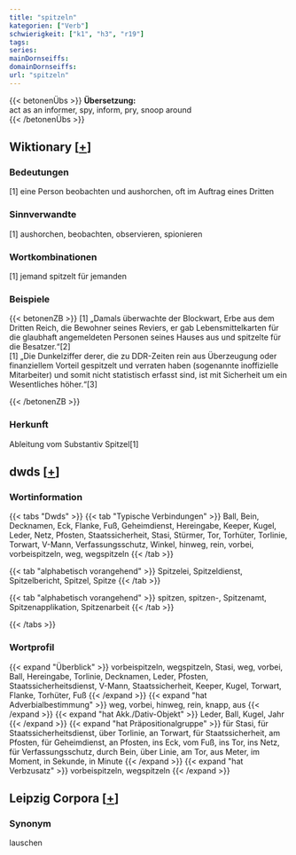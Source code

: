 ```yaml
---
title: "spitzeln"
kategorien: ["Verb"]
schwierigkeit: ["k1", "h3", "r19"]
tags:
series:
mainDornseiffs:
domainDornseiffs:
url: "spitzeln"
---
```


{{< betonenÜbs >}}
**Übersetzung:**  
act as an informer, spy, inform, pry, snoop around  
{{< /betonenÜbs >}}

## Wiktionary [[+](https://de.wiktionary.org/wiki/spitzeln)]

### Bedeutungen
[1] eine Person beobachten und aushorchen, oft im Auftrag eines Dritten  

### Sinnverwandte
[1] aushorchen, beobachten, observieren, spionieren  

### Wortkombinationen
[1] jemand spitzelt für jemanden  

### Beispiele
{{< betonenZB >}}
[1] „Damals überwachte der Blockwart, Erbe aus dem Dritten Reich, die Bewohner seines Reviers, er gab Lebensmittelkarten für die glaubhaft angemeldeten Personen seines Hauses aus und spitzelte für die Besatzer.“[2]  
[1] „Die Dunkelziffer derer, die zu DDR-Zeiten rein aus Überzeugung oder finanziellem Vorteil gespitzelt und verraten haben (sogenannte inoffizielle Mitarbeiter) und somit nicht statistisch erfasst sind, ist mit Sicherheit um ein Wesentliches höher.“[3]  

{{< /betonenZB >}}
### Herkunft
Ableitung vom Substantiv Spitzel[1]  



## dwds [[+](https://www.dwds.de/wb/spitzeln)]

### Wortinformation
{{< tabs "Dwds" >}}
{{< tab "Typische Verbindungen" >}}
Ball, Bein, Decknamen, Eck, Flanke, Fuß, Geheimdienst, Hereingabe, Keeper, Kugel, Leder, Netz, Pfosten, Staatssicherheit, Stasi, Stürmer, Tor, Torhüter, Torlinie, Torwart, V-Mann, Verfassungsschutz, Winkel, hinweg, rein, vorbei, vorbeispitzeln, weg, wegspitzeln
{{< /tab >}}

{{< tab "alphabetisch vorangehend" >}}
Spitzelei, Spitzeldienst, Spitzelbericht, Spitzel, Spitze
{{< /tab >}}

{{< tab "alphabetisch vorangehend" >}}
spitzen, spitzen-, Spitzenamt, Spitzenapplikation, Spitzenarbeit
{{< /tab >}}

{{< /tabs >}}

### Wortprofil
{{< expand "Überblick" >}} vorbeispitzeln, wegspitzeln, Stasi, weg, vorbei, Ball, Hereingabe, Torlinie, Decknamen, Leder, Pfosten, Staatssicherheitsdienst, V-Mann, Staatssicherheit, Keeper, Kugel, Torwart, Flanke, Torhüter, Fuß {{< /expand >}}
{{< expand "hat Adverbialbestimmung" >}} weg, vorbei, hinweg, rein, knapp, aus {{< /expand >}}
{{< expand "hat Akk./Dativ-Objekt" >}} Leder, Ball, Kugel, Jahr {{< /expand >}}
{{< expand "hat Präpositionalgruppe" >}} für Stasi, für Staatssicherheitsdienst, über Torlinie, an Torwart, für Staatssicherheit, am Pfosten, für Geheimdienst, an Pfosten, ins Eck, vom Fuß, ins Tor, ins Netz, für Verfassungsschutz, durch Bein, über Linie, am Tor, aus Meter, im Moment, in Sekunde, in Minute {{< /expand >}}
{{< expand "hat Verbzusatz" >}} vorbeispitzeln, wegspitzeln {{< /expand >}}

## Leipzig Corpora [[+](https://corpora.uni-leipzig.de/en/res?word=spitzeln&corpusId=deu_newscrawl-public_2018)]


### Synonym
lauschen

